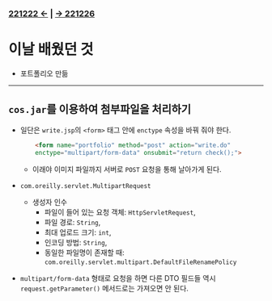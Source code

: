 ﻿#
### [221222 ←](../../../221205-230127_JSP/22-12/221222/) | [→ 221226](../../../221205-230127_JSP/22-12/221226/)

# 이날 배웠던 것

- 포트폴리오 만듦

---

## `cos.jar`를 이용하여 첨부파일을 처리하기

- 일단은 `write.jsp`의 `<form>` 태그 안에 `enctype` 속성을 바꿔 줘야 한다.

    ```html
        <form name="portfolio" method="post" action="write.do" 
        enctype="multipart/form-data" onsubmit="return check();">
    ```

    - 이래야 이미지 파일까지 서버로 `POST` 요청을 통해 날아가게 된다.
- `com.oreilly.servlet.MultipartRequest`
    - 생성자 인수
        - 파일이 들어 있는 요청 객체: `HttpServletRequest`,
        - 파일 경로: `String`,
        - 최대 업로드 크기: `int`,
        - 인코딩 방법: `String`,
        - 동일한 파일명이 존재할 때: `com.oreilly.servlet.multipart.DefaultFileRenamePolicy`
- `multipart/form-data` 형태로 요청을 하면 다른 DTO 필드들 역시 `request.getParameter()` 메서드로는 가져오면 안 된다.